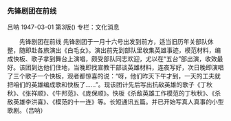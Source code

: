 ### 先锋剧团在前线
吕呐
1947-03-01
第3版()
专栏：文化消息

　　先锋剧团在前线
    先锋剧团于一月十六号出发到前方，适当旧历年关部队休整，随即赴各旅演出《白毛女》。演出前先到部队里收集英雄事迹，模范材料，编成快板、歌子拿到舞台上演唱，颇受部队同志欢迎，尤以在“五台”部出演，收效最好。该团到达他们住地，当晚即找宣教干部谈英雄材料，连夜写好，次日晚即演唱了三个歌子一个快板，观者都惊喜的说：“呀，他们昨天下午才到，一天的工夫就把咱们的英雄编成歌和快板了……”。现该团计先后写出抗敌英雄的歌子《丁秋秋》、《张祥顺》、《牛邦范》、《庞保顺》。快板《杀敌英雄工作模范的丁秋秋》、《杀敌英雄李洪喜》、《模范的十一连》等。长短通讯五篇。并已开始写真人真事的小型歌剧。（吕呐）

